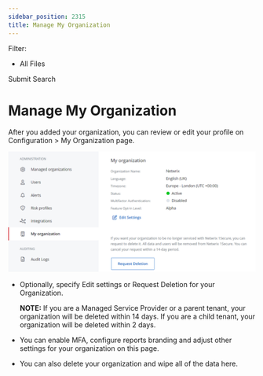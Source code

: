 ```yaml
---
sidebar_position: 2315
title: Manage My Organization
---
```


Filter: 

* All Files

Submit Search

# Manage My Organization

After you added your organization, you can review or edit your profile on Configuration > My Organization page.

![](../../../../../../static/images/1Secure/Content/Resources/Images/1Secure/MyOrganization.png)

* Optionally, specify  Edit settings or Request Deletion for your Organization.

  **NOTE:** If you are a Managed Service Provider or a parent tenant, your organization will be deleted within 14 days. If you are a child tenant, your organization will be deleted within 2 days.
* You can enable MFA, configure reports branding and adjust other settings for your organization on this page.
* You can also delete your organization and wipe all of the data here.